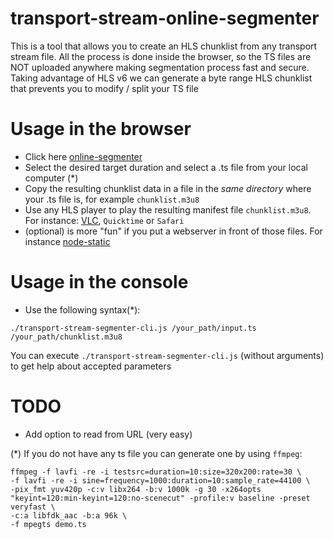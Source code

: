 # transport-stream-online-segmenter

This is a tool that allows you to create an HLS chunklist from any transport stream file.
All the process is done inside the browser, so the TS files are NOT uploaded anywhere making segmentation process fast and secure.
Taking advantage of HLS v6 we can generate a byte range HLS chunklist that prevents you to modify / split your TS file

# Usage in the browser

* Click here [online-segmenter](https://jordicenzano.github.io/transport-stream-online-segmenter/)
* Select the desired target duration and select a .ts file from your local computer (*)
* Copy the resulting chunklist data in a file in the *same directory* where your .ts file is, for example `chunklist.m3u8`
* Use any HLS player to play the resulting manifest file `chunklist.m3u8`. For instance: [VLC](https://www.videolan.org/vlc/index.html), `Quicktime` or `Safari`
* (optional) is more "fun" if you put a webserver in front of those files. For instance [node-static](https://github.com/cloudhead/node-static)

# Usage in the console

* Use the following syntax(*):
```
./transport-stream-segmenter-cli.js /your_path/input.ts /your_path/chunklist.m3u8
```
You can execute `./transport-stream-segmenter-cli.js` (without arguments) to get help about accepted parameters

# TODO

* Add option to read from URL (very easy)

(*) If you do not have any ts file you can generate one by using `ffmpeg`:
```
ffmpeg -f lavfi -re -i testsrc=duration=10:size=320x200:rate=30 \
-f lavfi -re -i sine=frequency=1000:duration=10:sample_rate=44100 \
-pix_fmt yuv420p -c:v libx264 -b:v 1000k -g 30 -x264opts "keyint=120:min-keyint=120:no-scenecut" -profile:v baseline -preset veryfast \
-c:a libfdk_aac -b:a 96k \
-f mpegts demo.ts
```


